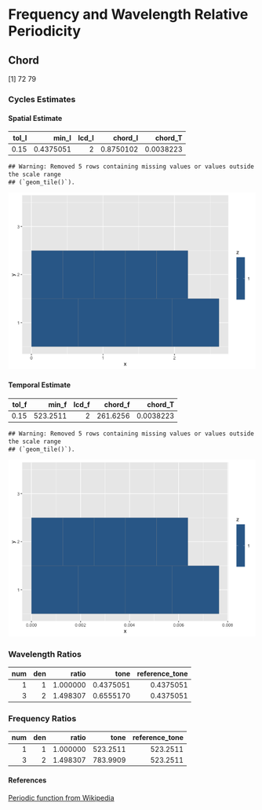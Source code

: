 Frequency and Wavelength Relative Periodicity
================

## Chord

\[1\] 72 79

### Cycles Estimates

#### Spatial Estimate

| tol_l |     min_l | lcd_l |   chord_l |   chord_T |
|------:|----------:|------:|----------:|----------:|
|  0.15 | 0.4375051 |     2 | 0.8750102 | 0.0038223 |

    ## Warning: Removed 5 rows containing missing values or values outside the scale range
    ## (`geom_tile()`).

![](Ratios-and-Inversions_files/figure-gfm/unnamed-chunk-4-1.png)<!-- -->

#### Temporal Estimate

| tol_f |    min_f | lcd_f |  chord_f |   chord_T |
|------:|---------:|------:|---------:|----------:|
|  0.15 | 523.2511 |     2 | 261.6256 | 0.0038223 |

    ## Warning: Removed 5 rows containing missing values or values outside the scale range
    ## (`geom_tile()`).

![](Ratios-and-Inversions_files/figure-gfm/unnamed-chunk-7-1.png)<!-- -->

### Wavelength Ratios

| num | den |    ratio |      tone | reference_tone |
|----:|----:|---------:|----------:|---------------:|
|   1 |   1 | 1.000000 | 0.4375051 |      0.4375051 |
|   3 |   2 | 1.498307 | 0.6555170 |      0.4375051 |

### Frequency Ratios

| num | den |    ratio |     tone | reference_tone |
|----:|----:|---------:|---------:|---------------:|
|   1 |   1 | 1.000000 | 523.2511 |       523.2511 |
|   3 |   2 | 1.498307 | 783.9909 |       523.2511 |

#### References

[Periodic function from
Wikipedia](https://en.wikipedia.org/wiki/Periodic_function)
